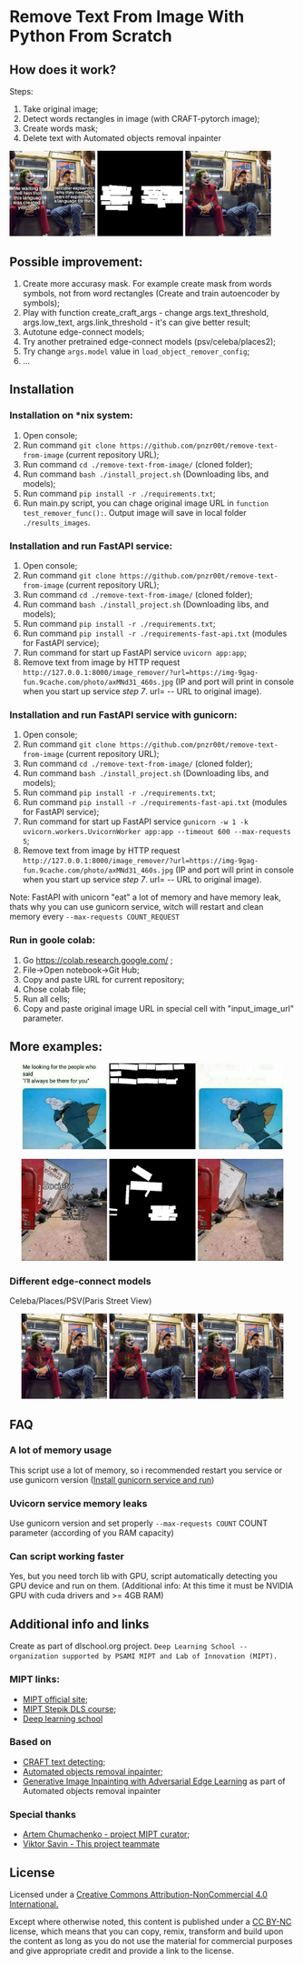 # Remove Text From Image With Python From Scratch

## How does it work?
Steps:
1. Take original image;
2. Detect words rectangles in image (with CRAFT-pytorch image);
3. Create words mask;
4. Delete text with Automated objects removal inpainter 

<!-- ![Origin image](https://github.com/pnzr00t/remove-text-from-image/blob/main/ImagesExamples/joker/origin.png?raw=true) -->
<!-- ![Mask image](https://github.com/pnzr00t/remove-text-from-image/blob/main/ImagesExamples/joker/mask.png?raw=true) -->
<!-- ![Out image](https://github.com/pnzr00t/remove-text-from-image/blob/main/ImagesExamples/joker/celeba.png?raw=true) -->

<img src="https://github.com/pnzr00t/remove-text-from-image/blob/main/ImagesExamples/joker/origin.png?raw=true" width="30%"></img> 
<img src="https://github.com/pnzr00t/remove-text-from-image/blob/main/ImagesExamples/joker/mask.png?raw=true" width="30%"></img> 
<img src="https://github.com/pnzr00t/remove-text-from-image/blob/main/ImagesExamples/joker/celeba.png?raw=true" width="30%"></img>


## Possible improvement:
1. Create more accurasy mask. For example create mask from words symbols, not from word rectangles (Create and train autoencoder by symbols);
2. Play with function create_craft_args - change args.text_threshold, args.low_text, args.link_threshold - it's can give better result;
3. Autotune edge-connect models;
4. Try another pretrained edge-connect models (psv/celeba/places2);
5. Try change `args.model` value in `load_object_remover_config`;
6. ...

## Installation

### Installation on *nix system:
1. Open console;
2. Run command `git clone https://github.com/pnzr00t/remove-text-from-image` (current repository URL);
3. Run command `cd ./remove-text-from-image/` (cloned folder);
4. Run command `bash ./install_project.sh` (Downloading libs, and models);
5. Run command `pip install -r ./requirements.txt`;
6. Run main.py script, you can chage original image URL in `function test_remover_func():`. Output image will save in local folder `./results_images`.

### Installation and run FastAPI service:
1. Open console;
2. Run command `git clone https://github.com/pnzr00t/remove-text-from-image` (current repository URL);
3. Run command `cd ./remove-text-from-image/` (cloned folder);
4. Run command `bash ./install_project.sh` (Downloading libs, and models);
5. Run command `pip install -r ./requirements.txt`;
6. Run command `pip install -r ./requirements-fast-api.txt` (modules for FastAPI service);
7. Run command for start up FastAPI service `uvicorn app:app`;
8. Remove text from image by HTTP request `http://127.0.0.1:8000/image_remover/?url=https://img-9gag-fun.9cache.com/photo/axMNd31_460s.jpg` (IP and port will print in console when you start up service *step 7*. url= -- URL to original image).

### Installation and run FastAPI service with gunicorn:
1. Open console;
2. Run command `git clone https://github.com/pnzr00t/remove-text-from-image` (current repository URL);
3. Run command `cd ./remove-text-from-image/` (cloned folder);
4. Run command `bash ./install_project.sh` (Downloading libs, and models);
5. Run command `pip install -r ./requirements.txt`;
6. Run command `pip install -r ./requirements-fast-api.txt` (modules for FastAPI service);
7. Run command for start up FastAPI service `gunicorn -w 1 -k uvicorn.workers.UvicornWorker app:app --timeout 600 --max-requests 5`;
8. Remove text from image by HTTP request `http://127.0.0.1:8000/image_remover/?url=https://img-9gag-fun.9cache.com/photo/axMNd31_460s.jpg` (IP and port will print in console when you start up service *step 7*. url= -- URL to original image).

Note: FastAPI with unicorn "eat" a lot of memory and have memory leak, thats why you can use gunicorn service, witch will restart and clean memory every `--max-requests COUNT_REQUEST`

### Run in goole colab:
1. Go https://colab.research.google.com/ ;
2. File->Open notebook->Git Hub;
3. Copy and paste URL for current repository;
4. Chose colab file;
5. Run all cells;
6. Copy and paste original image URL in special cell with "input_image_url" parameter.

## More examples:
<p align="center">
	<img src="https://github.com/pnzr00t/remove-text-from-image/blob/main/ImagesExamples/tom_cat/origin.png?raw=true" width="30%"></img> 
	<img src="https://github.com/pnzr00t/remove-text-from-image/blob/main/ImagesExamples/tom_cat/mask.png?raw=true" width="30%"></img> 
	<img src="https://github.com/pnzr00t/remove-text-from-image/blob/main/ImagesExamples/tom_cat/out.png?raw=true" width="30%"></img>
</p>
<p align="center">
	<img src="https://github.com/pnzr00t/remove-text-from-image/blob/main/ImagesExamples/truck/origin.png?raw=true" width="30%"></img> 
	<img src="https://github.com/pnzr00t/remove-text-from-image/blob/main/ImagesExamples/truck/mask.png?raw=true" width="30%"></img> 
	<img src="https://github.com/pnzr00t/remove-text-from-image/blob/main/ImagesExamples/truck/out.png?raw=true" width="30%"></img>
</p>

### Different edge-connect models
Celeba/Places/PSV(Paris Street View)
<p align="center">
	<img alt="Celeba" src="https://github.com/pnzr00t/remove-text-from-image/blob/main/ImagesExamples/joker/celeba.png?raw=true" width="30%"></img> 
	<img alt="Places" src="https://github.com/pnzr00t/remove-text-from-image/blob/main/ImagesExamples/joker/places.png?raw=true" width="30%"></img> 
	<img alt="PSV Model" src="https://github.com/pnzr00t/remove-text-from-image/blob/main/ImagesExamples/joker/psv.png?raw=true" width="30%"></img>
</p>

## FAQ
### A lot of memory usage
This script use a lot of memory, so i recommended restart you service or use gunicorn version ([Install gunicorn service and run](#installation-and-run-fastapi-service-with-gunicorn))

### Uvicorn service memory leaks
Use gunicorn version and set properly  `--max-requests COUNT` COUNT parameter (according of you RAM capacity)

### Can script working faster
Yes, but you need torch lib with GPU, script automatically detecting you GPU device and run on them. (Additional info: At this time it must be NVIDIA GPU with cuda drivers and >= 4GB RAM)


## Additional info and links
Create as part of dlschool.org project.
``` Deep Learning School -- organization supported by PSAMI MIPT and Lab of Innovation (MIPT). ```

### MIPT links:
  * [MIPT official site](https://mipt.ru);
  * [MIPT Stepik DLS course](https://stepik.org/course/65388);
  * [Deep learning school](https://dlschool.org)

### Based on 
 * [CRAFT text detecting](https://github.com/clovaai/CRAFT-pytorch.git);
 * [Automated objects removal inpainter](https://github.com/sujaykhandekar/Automated-objects-removal-inpainter);
 * [Generative Image Inpainting with Adversarial Edge Learning](https://github.com/knazeri/edge-connect) as part of Automated objects removal inpainter
 
### Special thanks
 * [Artem Chumachenko - project MIPT curator](https://t.me/artek_chumak);
 * [Viktor Savin - This project teammate](https://github.com/vsavin)

## License
Licensed under a [Creative Commons Attribution-NonCommercial 4.0 International.](https://creativecommons.org/licenses/by-nc/4.0/)

Except where otherwise noted, this content is published under a [CC BY-NC](https://github.com/knazeri/edge-connect) license, which means that you can copy, remix, transform and build upon the content as long as you do not use the material for commercial purposes and give appropriate credit and provide a link to the license.
